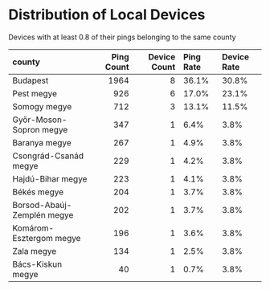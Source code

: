 # Distribution of Local Devices

Devices with at least 0.8 of their pings belonging to the same county

| county                     |   Ping Count |   Device Count | Ping Rate   | Device Rate   |
|:---------------------------|-------------:|---------------:|:------------|:--------------|
| Budapest                   |         1964 |              8 | 36.1%       | 30.8%         |
| Pest megye                 |          926 |              6 | 17.0%       | 23.1%         |
| Somogy megye               |          712 |              3 | 13.1%       | 11.5%         |
| Győr-Moson-Sopron megye    |          347 |              1 | 6.4%        | 3.8%          |
| Baranya megye              |          267 |              1 | 4.9%        | 3.8%          |
| Csongrád-Csanád megye      |          229 |              1 | 4.2%        | 3.8%          |
| Hajdú-Bihar megye          |          223 |              1 | 4.1%        | 3.8%          |
| Békés megye                |          204 |              1 | 3.7%        | 3.8%          |
| Borsod-Abaúj-Zemplén megye |          202 |              1 | 3.7%        | 3.8%          |
| Komárom-Esztergom megye    |          196 |              1 | 3.6%        | 3.8%          |
| Zala megye                 |          134 |              1 | 2.5%        | 3.8%          |
| Bács-Kiskun megye          |           40 |              1 | 0.7%        | 3.8%          |